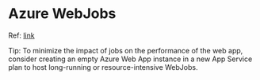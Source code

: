 # Azure WebJobs

Ref: [link](https://learn.microsoft.com/en-us/azure/architecture/best-practices/background-jobs#azure-web-apps-and-webjobs)

Tip:
To minimize the impact of jobs on the performance of the web app, consider creating an empty Azure Web App instance in a new App Service plan to host long-running or resource-intensive WebJobs.